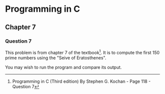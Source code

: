 # Programming in C
## Chapter 7
### Question 7

This problem is from chapter 7 of the textbook[^1]. It is to compute the first 150 prime numbers using the "Seive of Eratosthenes".

You may wish to run the program and compare its output.


[^1]: Programming in C (Third edition) By Stephen G. Kochan - Page 118 - Question 7